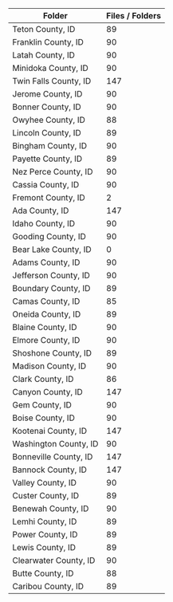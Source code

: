| Folder                |   Files / Folders |
|-----------------------|-------------------|
| Teton County, ID      |                89 |
| Franklin County, ID   |                90 |
| Latah County, ID      |                90 |
| Minidoka County, ID   |                90 |
| Twin Falls County, ID |               147 |
| Jerome County, ID     |                90 |
| Bonner County, ID     |                90 |
| Owyhee County, ID     |                88 |
| Lincoln County, ID    |                89 |
| Bingham County, ID    |                90 |
| Payette County, ID    |                89 |
| Nez Perce County, ID  |                90 |
| Cassia County, ID     |                90 |
| Fremont County, ID    |                 2 |
| Ada County, ID        |               147 |
| Idaho County, ID      |                90 |
| Gooding County, ID    |                90 |
| Bear Lake County, ID  |                 0 |
| Adams County, ID      |                90 |
| Jefferson County, ID  |                90 |
| Boundary County, ID   |                89 |
| Camas County, ID      |                85 |
| Oneida County, ID     |                89 |
| Blaine County, ID     |                90 |
| Elmore County, ID     |                90 |
| Shoshone County, ID   |                89 |
| Madison County, ID    |                90 |
| Clark County, ID      |                86 |
| Canyon County, ID     |               147 |
| Gem County, ID        |                90 |
| Boise County, ID      |                90 |
| Kootenai County, ID   |               147 |
| Washington County, ID |                90 |
| Bonneville County, ID |               147 |
| Bannock County, ID    |               147 |
| Valley County, ID     |                90 |
| Custer County, ID     |                89 |
| Benewah County, ID    |                90 |
| Lemhi County, ID      |                89 |
| Power County, ID      |                89 |
| Lewis County, ID      |                89 |
| Clearwater County, ID |                90 |
| Butte County, ID      |                88 |
| Caribou County, ID    |                89 |